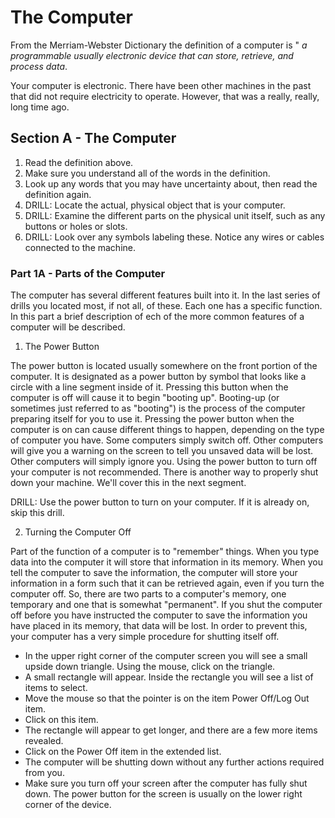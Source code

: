 # The Computer

From the Merriam-Webster Dictionary the definition of a computer is " *a programmable usually electronic device that can store, retrieve, and process data*. 

Your computer is electronic. There have been other machines in the past that did not require electricity to operate. However, that was a really, really, long time ago. 

## Section A - The Computer
1. Read the definition above.
2. Make sure you understand all of the words in the definition.
3. Look up any words that you may have uncertainty about, then read the definition again.
4. DRILL: Locate the actual, physical object that is your computer. 
5. DRILL: Examine the different parts on the physical unit itself, such as any buttons or holes or slots.
6. DRILL: Look over any symbols labeling these. Notice any wires or cables connected to the machine. 

### Part 1A - Parts of the Computer
The computer has several different features built into it. In the last series of drills you located most, if not all, of these. Each one has a specific function.  In this part a brief description of ech of the more common features of a computer will be described.
1. The Power Button

 The power button is located usually somewhere on the front portion of the computer. It is designated as a power button by symbol that looks like a circle with a line segment inside of it. Pressing this button when the computer is off will cause it to begin "booting up". Booting-up (or sometimes just referred to as "booting") is the process of the computer preparing itself for you to use it.  Pressing the power button when the computer is on can cause different things to happen, depending on the type of computer you have. Some computers simply switch off. Other computers will give you a warning on the screen to tell you unsaved data will be lost. Other computers will simply ignore you. Using the power button to turn off your computer is not recommended. There is another way to properly shut down your machine. We'll cover this in the next segment.

 DRILL: Use the power button to turn on your computer. If it is already on, skip this drill.

 2. Turning the Computer Off

Part of the function of a computer is to "remember" things. When you type data into the computer it will store that information in its memory. When you tell the computer to save the information, the computer will store your information in a form such that it can be retrieved again, even if you turn the computer off. So, there are two parts to a computer's memory, one temporary and one that is somewhat "permanent". If you shut the computer off before you have instructed the computer to save the information you have placed in its memory, that data will be lost. In order to prevent this, your computer has a very simple procedure for shutting itself off. 

* In the upper right corner of the computer screen you will see a small upside down triangle. Using the mouse, click on the triangle.
* A small rectangle will appear. Inside the rectangle you will see a list of items to select.
* Move the mouse so that the pointer is on the item Power Off/Log Out item.
* Click on this item.
* The rectangle will appear to get longer, and there are a few more items revealed.
* Click on the Power Off item in the extended list. 
* The computer will be shutting down without any further actions required from you.
* Make sure you turn off your screen after the computer has fully shut down. The power button for the screen is usually on the lower right corner of the device. 